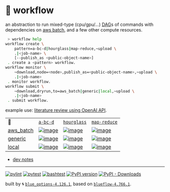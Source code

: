 # 📜 workflow

an abstraction to run mixed-type (cpu/gpu/...) [DAG](https://networkx.org/documentation/stable/reference/classes/digraph.html)s of commands with dependencies on [aws batch](https://aws.amazon.com/batch/), and a few other compute resources.

```bash
 > workflow help
workflow create \
	pattern=a-bc-d|hourglass|map-reduce,~upload \
	.|<job-name> \
	[--publish_as <public-object-name>]
 . create a <pattern> workflow.
workflow monitor \
	~download,node=<node>,publish_as=<public-object-name>,~upload \
	.|<job-name>
 . monitor workflow.
workflow submit \
	~download,dryrun,to=aws_batch|generic|local,~upload \
	.|<job-name>
 . submit workflow.
```

example use: [literature review using OpenAI API](https://github.com/kamangir/openai-commands/tree/main/openai_commands/literature_review).

|   |   |   |   |
| --- | --- | --- | --- |
| 📜 | [`a-bc-d`](./patterns/a-bc-d.dot) | [`hourglass`](./patterns/hourglass.dot) | [`map-reduce`](./patterns/map-reduce.dot) |
| [aws_batch](./runners/aws_batch.py) | [![image](https://kamangir-public.s3.ca-central-1.amazonaws.com/aws_batch-a-bc-d/workflow.gif?raw=true&random=YbIW31LHvVTBrmRI)](https://kamangir-public.s3.ca-central-1.amazonaws.com/aws_batch-a-bc-d/workflow.gif?raw=true&random=YbIW31LHvVTBrmRI) | [![image](https://kamangir-public.s3.ca-central-1.amazonaws.com/aws_batch-hourglass/workflow.gif?raw=true&random=xJKSoDqiAmWBUGEs)](https://kamangir-public.s3.ca-central-1.amazonaws.com/aws_batch-hourglass/workflow.gif?raw=true&random=xJKSoDqiAmWBUGEs) | [![image](https://kamangir-public.s3.ca-central-1.amazonaws.com/aws_batch-map-reduce/workflow.gif?raw=true&random=TH6mGUhM8cID5TVp)](https://kamangir-public.s3.ca-central-1.amazonaws.com/aws_batch-map-reduce/workflow.gif?raw=true&random=TH6mGUhM8cID5TVp) |
| [generic](./runners/generic.py) | [![image](https://kamangir-public.s3.ca-central-1.amazonaws.com/generic-a-bc-d/workflow.gif?raw=true&random=LPQpBPv5df2z1vzI)](https://kamangir-public.s3.ca-central-1.amazonaws.com/generic-a-bc-d/workflow.gif?raw=true&random=LPQpBPv5df2z1vzI) | [![image](https://kamangir-public.s3.ca-central-1.amazonaws.com/generic-hourglass/workflow.gif?raw=true&random=iZ86G8MWEQvfuuAc)](https://kamangir-public.s3.ca-central-1.amazonaws.com/generic-hourglass/workflow.gif?raw=true&random=iZ86G8MWEQvfuuAc) | [![image](https://kamangir-public.s3.ca-central-1.amazonaws.com/generic-map-reduce/workflow.gif?raw=true&random=6e4WSHIQMn0Vx5Rz)](https://kamangir-public.s3.ca-central-1.amazonaws.com/generic-map-reduce/workflow.gif?raw=true&random=6e4WSHIQMn0Vx5Rz) |
| [local](./runners/local.py) | [![image](https://kamangir-public.s3.ca-central-1.amazonaws.com/local-a-bc-d/workflow.gif?raw=true&random=ECSCKW9nPqOHdlmm)](https://kamangir-public.s3.ca-central-1.amazonaws.com/local-a-bc-d/workflow.gif?raw=true&random=ECSCKW9nPqOHdlmm) | [![image](https://kamangir-public.s3.ca-central-1.amazonaws.com/local-hourglass/workflow.gif?raw=true&random=FqqebkvAMMZ0jg8B)](https://kamangir-public.s3.ca-central-1.amazonaws.com/local-hourglass/workflow.gif?raw=true&random=FqqebkvAMMZ0jg8B) | [![image](https://kamangir-public.s3.ca-central-1.amazonaws.com/local-map-reduce/workflow.gif?raw=true&random=NcBy5TrqTe3GTZvs)](https://kamangir-public.s3.ca-central-1.amazonaws.com/local-map-reduce/workflow.gif?raw=true&random=NcBy5TrqTe3GTZvs) |

- [dev notes](https://arash-kamangir.medium.com/%EF%B8%8F-openai-experiments-54-e49117dc69ef)

---


[![pylint](https://github.com/kamangir/notebooks-and-scripts/actions/workflows/pylint.yml/badge.svg)](https://github.com/kamangir/notebooks-and-scripts/actions/workflows/pylint.yml) [![pytest](https://github.com/kamangir/notebooks-and-scripts/actions/workflows/pytest.yml/badge.svg)](https://github.com/kamangir/notebooks-and-scripts/actions/workflows/pytest.yml) [![bashtest](https://github.com/kamangir/notebooks-and-scripts/actions/workflows/bashtest.yml/badge.svg)](https://github.com/kamangir/notebooks-and-scripts/actions/workflows/bashtest.yml) [![PyPI version](https://img.shields.io/pypi/v/notebooks-and-scripts.svg)](https://pypi.org/project/notebooks-and-scripts/) [![PyPI - Downloads](https://img.shields.io/pypi/dd/notebooks-and-scripts)](https://pypistats.org/packages/notebooks-and-scripts)

built by 🌀 [`blue_options-4.126.1`](https://github.com/kamangir/awesome-bash-cli), based on [`blueflow-4.766.1`](https://github.com/kamangir/notebooks-and-scripts).
